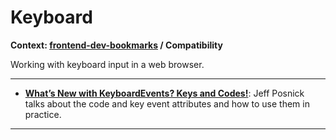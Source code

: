 # Keyboard

**Context: [frontend-dev-bookmarks](../README.md) / Compatibility**

Working with keyboard input in a web browser.



-----------------------------------------
+ **[What’s New with KeyboardEvents? Keys and Codes!](https://developers.google.com/web/updates/2016/04/keyboardevent-keys-codes)**: Jeff Posnick talks about the code and key event attributes and how to use them in practice.


------------------
